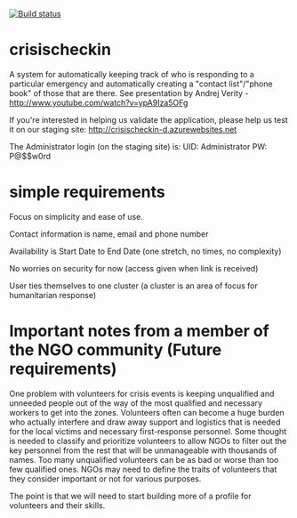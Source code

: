 [![Build status](https://ci.appveyor.com/api/projects/status/5ipb4e7ms55kt3h6?svg=true)](https://ci.appveyor.com/project/JohnVanTuyl/crisischeckin)

crisischeckin
=============

A system for automatically keeping track of who is responding to a particular emergency and 
automatically creating a "contact list"/"phone book" of those that are there. 
See presentation by Andrej Verity - http://www.youtube.com/watch?v=ypA9Iza5OFg

If you're interested in helping us validate the application, please help us test it on our 
staging site:  http://crisischeckin-d.azurewebsites.net

The Administrator login (on the staging site) is:
UID:  Administrator
PW: P@$$w0rd


simple requirements
=============
Focus on simplicity and ease of use.

Contact information is name, email and phone number

Availability is Start Date to End Date (one stretch, no times, no complexity)

No worries on security for now (access given when link is received)

User ties themselves to one cluster (a cluster is an area of focus for humanitarian response)

Important notes from a member of the NGO community (Future requirements)
===========================

One problem with volunteers for crisis events is keeping unqualified and unneeded people out of the way of the most qualified and necessary workers to get into the zones.  Volunteers often can become a huge burden who actually interfere and draw away support and logistics that is needed for the local victims and necessary first-response personnel.  Some thought is needed to classify and prioritize volunteers to allow NGOs to filter out the key personnel from the rest that will be unmanageable with thousands of names.  Too many unqualified volunteers can be as bad or worse than too few qualified ones.  NGOs may need to define the traits of volunteers that they consider important or not for various purposes.

The point is that we will need to start building more of a profile for volunteers and their skills.
